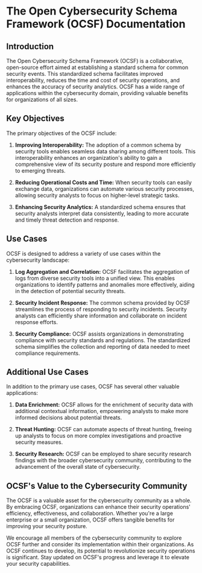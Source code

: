 # The Open Cybersecurity Schema Framework (OCSF) Documentation

## Introduction

The Open Cybersecurity Schema Framework (OCSF) is a collaborative, open-source effort aimed at establishing a standard schema for common security events. This standardized schema facilitates improved interoperability, reduces the time and cost of security operations, and enhances the accuracy of security analytics. OCSF has a wide range of applications within the cybersecurity domain, providing valuable benefits for organizations of all sizes.

## Key Objectives

The primary objectives of the OCSF include:

1. **Improving Interoperability:** The adoption of a common schema by security tools enables seamless data sharing among different tools. This interoperability enhances an organization's ability to gain a comprehensive view of its security posture and respond more efficiently to emerging threats.

2. **Reducing Operational Costs and Time:** When security tools can easily exchange data, organizations can automate various security processes, allowing security analysts to focus on higher-level strategic tasks.

3. **Enhancing Security Analytics:** A standardized schema ensures that security analysts interpret data consistently, leading to more accurate and timely threat detection and response.

## Use Cases

OCSF is designed to address a variety of use cases within the cybersecurity landscape:

1. **Log Aggregation and Correlation:** OCSF facilitates the aggregation of logs from diverse security tools into a unified view. This enables organizations to identify patterns and anomalies more effectively, aiding in the detection of potential security threats.

2. **Security Incident Response:** The common schema provided by OCSF streamlines the process of responding to security incidents. Security analysts can efficiently share information and collaborate on incident response efforts.

3. **Security Compliance:** OCSF assists organizations in demonstrating compliance with security standards and regulations. The standardized schema simplifies the collection and reporting of data needed to meet compliance requirements.

## Additional Use Cases

In addition to the primary use cases, OCSF has several other valuable applications:

1. **Data Enrichment:** OCSF allows for the enrichment of security data with additional contextual information, empowering analysts to make more informed decisions about potential threats.

2. **Threat Hunting:** OCSF can automate aspects of threat hunting, freeing up analysts to focus on more complex investigations and proactive security measures.

3. **Security Research:** OCSF can be employed to share security research findings with the broader cybersecurity community, contributing to the advancement of the overall state of cybersecurity.

## OCSF's Value to the Cybersecurity Community

The OCSF is a valuable asset for the cybersecurity community as a whole. By embracing OCSF, organizations can enhance their security operations' efficiency, effectiveness, and collaboration. Whether you're a large enterprise or a small organization, OCSF offers tangible benefits for improving your security posture.

We encourage all members of the cybersecurity community to explore OCSF further and consider its implementation within their organizations. As OCSF continues to develop, its potential to revolutionize security operations is significant. Stay updated on OCSF's progress and leverage it to elevate your security capabilities.
